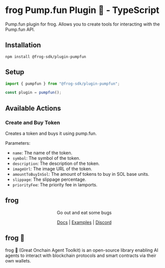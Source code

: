 # frog Pump.fun Plugin 🐸 - TypeScript

Pump.fun plugin for frog. Allows you to create tools for interacting with the Pump.fun API.

## Installation
```
npm install @frog-sdk/plugin-pumpfun
```

## Setup

```typescript
import { pumpfun } from "@frog-sdk/plugin-pumpfun";

const plugin = pumpfun();
```

## Available Actions

### Create and Buy Token
Creates a token and buys it using pump.fun.

Parameters:
- `name`: The name of the token.
- `symbol`: The symbol of the token.
- `description`: The description of the token.
- `imageUrl`: The image URL of the token.
- `amountToBuyInSol`: The amount of tokens to buy in SOL base units.
- `slippage`: The slippage percentage.
- `priorityFee`: The priority fee in lamports.

## frog

<div align="center">
Go out and eat some bugs

[Docs](https://ohmyfrog.dev) | [Examples](https://github.com/frog-sdk/frog/tree/main/typescript/examples) | [Discord](https://discord.gg/frog-sdk)</div>

## frog 🐸
frog 🐸 (Great Onchain Agent Toolkit) is an open-source library enabling AI agents to interact with blockchain protocols and smart contracts via their own wallets.
